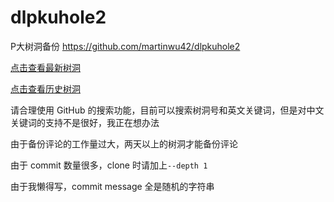 # dlpkuhole2
P大树洞备份 https://github.com/martinwu42/dlpkuhole2

[点击查看最新树洞](https://github.com/martinwu42/dlpkuhole2/blob/master/pkuhole.txt)

[点击查看历史树洞](https://github.com/martinwu42/dlpkuhole2/tree/master/archive)

请合理使用 GitHub 的搜索功能，目前可以搜索树洞号和英文关键词，但是对中文关键词的支持不是很好，我正在想办法

由于备份评论的工作量过大，两天以上的树洞才能备份评论

由于 commit 数量很多，clone 时请加上`--depth 1`

由于我懒得写，commit message 全是随机的字符串
